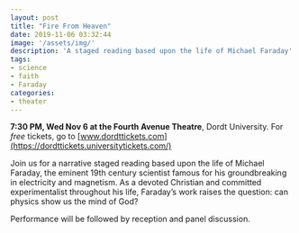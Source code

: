 ```yaml
---
layout: post
title: "Fire From Heaven"
date: 2019-11-06 03:32:44
image: '/assets/img/'
description: 'A staged reading based upon the life of Michael Faraday'
tags:
- science
- faith
- Faraday
categories:
- theater
---
```


**7:30 PM, Wed Nov 6 at the Fourth Avenue Theatre**, Dordt University. For *free* tickets, go to [www.dordttickets.com](https://dordttickets.universitytickets.com/)

Join us for a narrative staged reading based upon the life of Michael Faraday, the eminent 19th century scientist famous for his groundbreaking in electricity and magnetism. As a devoted Christian and committed experimentalist throughout his life, Faraday’s work raises the question: can physics show us the mind of God?

Performance will be followed by reception and panel discussion.
